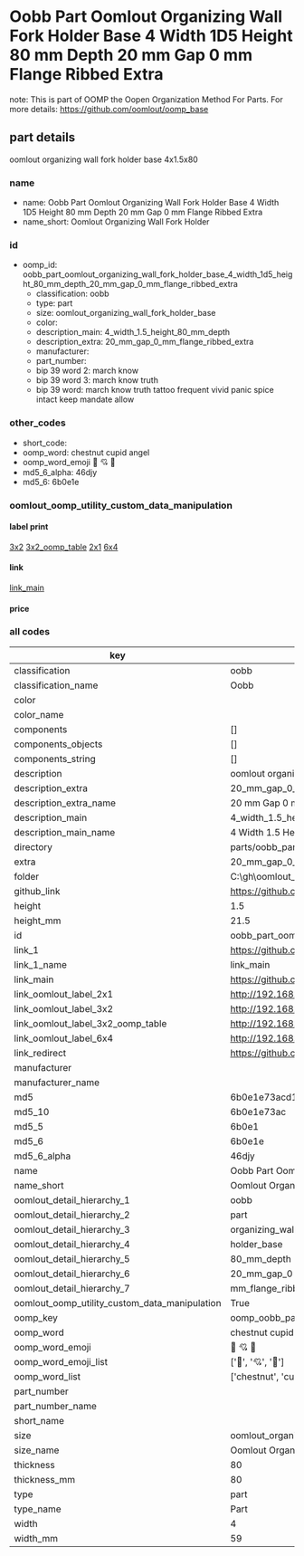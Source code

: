# Oobb Part Oomlout Organizing Wall Fork Holder Base 4 Width 1D5 Height 80 mm Depth 20 mm Gap 0 mm Flange Ribbed Extra  

note: This is part of OOMP the Oopen Organization Method For Parts. For more details: https://github.com/oomlout/oomp_base

##  part details
  



oomlout organizing wall fork holder base 4x1.5x80



### name
* name: Oobb Part Oomlout Organizing Wall Fork Holder Base 4 Width 1D5 Height 80 mm Depth 20 mm Gap 0 mm Flange Ribbed Extra
* name_short: Oomlout Organizing Wall Fork Holder
### id
* oomp_id: oobb_part_oomlout_organizing_wall_fork_holder_base_4_width_1d5_height_80_mm_depth_20_mm_gap_0_mm_flange_ribbed_extra
  * classification: oobb
  * type: part
  * size: oomlout_organizing_wall_fork_holder_base
  * color: 
  * description_main: 4_width_1.5_height_80_mm_depth
  * description_extra: 20_mm_gap_0_mm_flange_ribbed_extra
  * manufacturer: 
  * part_number: 
  * bip 39 word 2: march know
  * bip 39 word 3: march know truth
  * bip 39 word: march know truth tattoo frequent vivid panic spice intact keep mandate allow

### other_codes
* short_code: 
* oomp_word: chestnut cupid angel
* oomp_word_emoji :chestnut: :cupid: :angel:
* md5_6_alpha: 46djy
* md5_6: 6b0e1e






### oomlout_oomp_utility_custom_data_manipulation
#### label print
[3x2](http://192.168.1.245:1112/?label=oomp%2046djy)
[3x2_oomp_table](http://192.168.1.108:1112/?label=oomp%2046djy)
[2x1](http://192.168.1.242:1112/?label=oomp%2046djy)
[6x4](http://192.168.1.55:1112/?label=oomp%2046djy)    

#### link

[link_main](https://github.com/oomlout/oomlout_oobb_version_4_generated_parts/tree/main/navigation_oomp/oobb/part/oomlout_organizing_wall_fork_holder_base/4_width_1.5_height_80_mm_depth/20_mm_gap_0_mm_flange_ribbed_extra/part)                              

#### price







### all codes 
| key | value |  
| --- | --- |  
| classification | oobb |  
| classification_name | Oobb |  
| color |  |  
| color_name |  |  
| components | [] |  
| components_objects | [] |  
| components_string | [] |  
| description | oomlout organizing wall fork holder base 4x1.5x80 |  
| description_extra | 20_mm_gap_0_mm_flange_ribbed_extra |  
| description_extra_name | 20 mm Gap 0 mm Flange Ribbed Extra |  
| description_main | 4_width_1.5_height_80_mm_depth |  
| description_main_name | 4 Width 1.5 Height 80 mm Depth |  
| directory | parts/oobb_part_oomlout_organizing_wall_fork_holder_base_4_width_1d5_height_80_mm_depth_20_mm_gap_0_mm_flange_ribbed_extra |  
| extra | 20_mm_gap_0_mm_flange_ribbed |  
| folder | C:\gh\oomlout_oobb_version_4_generated_parts\parts\oobb_part_oomlout_organizing_wall_fork_holder_base_4_width_1d5_height_80_mm_depth_20_mm_gap_0_mm_flange_ribbed_extra |  
| github_link | https://github.com/oomlout/oomlout_oomp_part_src/tree/main/parts/oobb_part_oomlout_organizing_wall_fork_holder_base_4_width_1d5_height_80_mm_depth_20_mm_gap_0_mm_flange_ribbed_extra |  
| height | 1.5 |  
| height_mm | 21.5 |  
| id | oobb_part_oomlout_organizing_wall_fork_holder_base_4_width_1d5_height_80_mm_depth_20_mm_gap_0_mm_flange_ribbed_extra |  
| link_1 | https://github.com/oomlout/oomlout_oobb_version_4_generated_parts/tree/main/navigation_oomp/oobb/part/oomlout_organizing_wall_fork_holder_base/4_width_1.5_height_80_mm_depth/20_mm_gap_0_mm_flange_ribbed_extra/part |  
| link_1_name | link_main |  
| link_main | https://github.com/oomlout/oomlout_oobb_version_4_generated_parts/tree/main/navigation_oomp/oobb/part/oomlout_organizing_wall_fork_holder_base/4_width_1.5_height_80_mm_depth/20_mm_gap_0_mm_flange_ribbed_extra/part |  
| link_oomlout_label_2x1 | http://192.168.1.242:1112/?label=oomp%2046djy |  
| link_oomlout_label_3x2 | http://192.168.1.245:1112/?label=oomp%2046djy |  
| link_oomlout_label_3x2_oomp_table | http://192.168.1.108:1112/?label=oomp%2046djy |  
| link_oomlout_label_6x4 | http://192.168.1.55:1112/?label=oomp%2046djy |  
| link_redirect | https://github.com/oomlout/oomlout_oobb_version_4_generated_parts/tree/main/parts/oobb_oomlout_organizing_wall_fork_holder_base_04_1d5_80_ex_20_mm_gap_0_mm_flange_ribbed |  
| manufacturer |  |  
| manufacturer_name |  |  
| md5 | 6b0e1e73acd193f7d4ae5de5d39efc3e |  
| md5_10 | 6b0e1e73ac |  
| md5_5 | 6b0e1 |  
| md5_6 | 6b0e1e |  
| md5_6_alpha | 46djy |  
| name | Oobb Part Oomlout Organizing Wall Fork Holder Base 4 Width 1D5 Height 80 mm Depth 20 mm Gap 0 mm Flange Ribbed Extra |  
| name_short | Oomlout Organizing Wall Fork Holder |  
| oomlout_detail_hierarchy_1 | oobb |  
| oomlout_detail_hierarchy_2 | part |  
| oomlout_detail_hierarchy_3 | organizing_wall_fork |  
| oomlout_detail_hierarchy_4 | holder_base |  
| oomlout_detail_hierarchy_5 | 80_mm_depth |  
| oomlout_detail_hierarchy_6 | 20_mm_gap_0 |  
| oomlout_detail_hierarchy_7 | mm_flange_ribbed_extra |  
| oomlout_oomp_utility_custom_data_manipulation | True |  
| oomp_key | oomp_oobb_part_oomlout_organizing_wall_fork_holder_base_4_width_1d5_height_80_mm_depth_20_mm_gap_0_mm_flange_ribbed_extra |  
| oomp_word | chestnut cupid angel |  
| oomp_word_emoji | :chestnut: :cupid: :angel: |  
| oomp_word_emoji_list | [':chestnut:', ':cupid:', ':angel:'] |  
| oomp_word_list | ['chestnut', 'cupid', 'angel'] |  
| part_number |  |  
| part_number_name |  |  
| short_name |  |  
| size | oomlout_organizing_wall_fork_holder_base |  
| size_name | Oomlout Organizing Wall Fork Holder Base |  
| thickness | 80 |  
| thickness_mm | 80 |  
| type | part |  
| type_name | Part |  
| width | 4 |  
| width_mm | 59 |  
